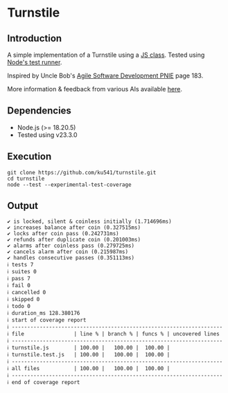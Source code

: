 # Turnstile

## Introduction

A simple implementation of a Turnstile using a [JS class](https://developer.mozilla.org/en-US/docs/Web/JavaScript/Reference/Classes). Tested using [Node's test runner](https://nodejs.org/docs/latest/api/test.html).

Inspired by Uncle Bob's [Agile Software Development PNIE](https://www.amazon.com/Software-Development-Principles-Patterns-Practices/dp/1292025948) page 183.

More information & feedback from various AIs available [here](ai-feedback/).

## Dependencies

- Node.js (>= 18.20.5)
- Tested using v23.3.0

## Execution

```shell
git clone https://github.com/ku541/turnstile.git
cd turnstile
node --test --experimental-test-coverage
```

## Output

```shell
✔ is locked, silent & coinless initially (1.714696ms)
✔ increases balance after coin (0.327515ms)
✔ locks after coin pass (0.242731ms)
✔ refunds after duplicate coin (0.201003ms)
✔ alarms after coinless pass (0.279725ms)
✔ cancels alarm after coin (0.215987ms)
✔ handles consecutive passes (0.351113ms)
ℹ tests 7
ℹ suites 0
ℹ pass 7
ℹ fail 0
ℹ cancelled 0
ℹ skipped 0
ℹ todo 0
ℹ duration_ms 128.380176
ℹ start of coverage report
ℹ --------------------------------------------------------------------
ℹ file                | line % | branch % | funcs % | uncovered lines
ℹ --------------------------------------------------------------------
ℹ turnstile.js        | 100.00 |   100.00 |  100.00 | 
ℹ turnstile.test.js   | 100.00 |   100.00 |  100.00 | 
ℹ --------------------------------------------------------------------
ℹ all files           | 100.00 |   100.00 |  100.00 | 
ℹ --------------------------------------------------------------------
ℹ end of coverage report
```